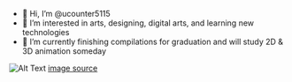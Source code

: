 - 👋 Hi, I’m @ucounter5115
- 👀 I’m interested in arts, designing, digital arts, and learning new technologies
- 🌱 I’m currently finishing compilations for graduation and will study 2D & 3D animation someday

![Alt Text](https://64.media.tumblr.com/034d8d63e15b03dce131db20c42c9f72/b8b0d2431357fceb-e2/s540x810/b2cff17f551187963001df17524a1d567d6ad166.gif)
[image source](https://bit.ly/rowooned_tumblr)

<!---
ucountergel5/ucountergel5 is a ✨ special ✨ repository because its `README.md` (this file) appears on your GitHub profile.
You can click the Preview link to take a look at your changes.
--->
